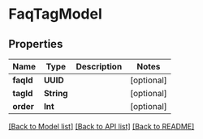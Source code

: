 # FaqTagModel

## Properties
Name | Type | Description | Notes
------------ | ------------- | ------------- | -------------
**faqId** | **UUID** |  | [optional] 
**tagId** | **String** |  | [optional] 
**order** | **Int** |  | [optional] 

[[Back to Model list]](../README.md#documentation-for-models) [[Back to API list]](../README.md#documentation-for-api-endpoints) [[Back to README]](../README.md)


